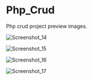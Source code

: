 # Php_Crud

Php crud project preview images.

![Screenshot_14](https://user-images.githubusercontent.com/62649759/198720582-8e369bac-de7e-4484-b77a-ac631b78387e.png)

![Screenshot_15](https://user-images.githubusercontent.com/62649759/198720590-e019a074-7411-4404-8878-3df772c4426d.png)

![Screenshot_16](https://user-images.githubusercontent.com/62649759/198720594-7bb3a19a-22a3-40f3-9115-5828f4f59e0f.png)

![Screenshot_17](https://user-images.githubusercontent.com/62649759/198720596-036f4972-b431-4687-8e7c-31a49d363342.png)
